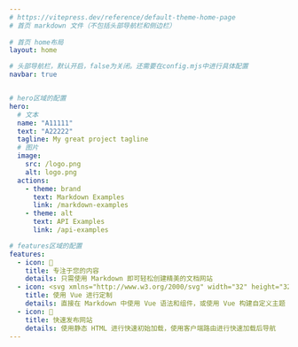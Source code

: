 ```yaml
---
# https://vitepress.dev/reference/default-theme-home-page
# 首页 markdown 文件（不包括头部导航栏和侧边栏）
 
# 首页 home布局
layout: home

# 头部导航栏，默认开启，false为关闭。还需要在config.mjs中进行具体配置
navbar: true


# hero区域的配置
hero:
  # 文本
  name: "A11111"
  text: "A22222"
  tagline: My great project tagline
  # 图片
  image:
    src: /logo.png
    alt: logo.png
  actions:
    - theme: brand
      text: Markdown Examples
      link: /markdown-examples
    - theme: alt
      text: API Examples
      link: /api-examples

# features区域的配置
features:
  - icon: 📝
    title: 专注于您的内容
    details: 只需使用 Markdown 即可轻松创建精美的文档网站
  - icon: <svg xmlns="http://www.w3.org/2000/svg" width="32" height="32"><path fill="#41b883" d="M24.4 3.925H30l-14 24.15L2 3.925h10.71l3.29 5.6 3.22-5.6Z"/><path fill="#41b883" d="m2 3.925 14 24.15 14-24.15h-5.6L16 18.415 7.53 3.925Z"/><path fill="#35495e" d="M7.53 3.925 16 18.485l8.4-14.56h-5.18L16 9.525l-3.29-5.6Z"/></svg>
    title: 使用 Vue 进行定制
    details: 直接在 Markdown 中使用 Vue 语法和组件，或使用 Vue 构建自定义主题
  - icon: 🚀
    title: 快速发布网站
    details: 使用静态 HTML 进行快速初始加载，使用客户端路由进行快速加载后导航
---
```


<!-- 引入自定义首页组件 -->
<HomePage />

<script setup>
import HomePage from '/pages/HomePage.vue'
</script>